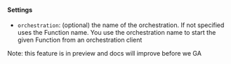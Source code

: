 #### Settings

- `orchestration`: (optional) the name of the orchestration. If not specified uses the Function name. You use the orchestration name to start the given Function from an orchestration client

Note: this feature is in preview and docs will improve before we GA